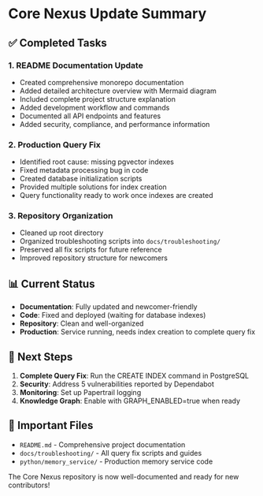 # Core Nexus Update Summary

## ✅ Completed Tasks

### 1. README Documentation Update
- Created comprehensive monorepo documentation
- Added detailed architecture overview with Mermaid diagram
- Included complete project structure explanation
- Added development workflow and commands
- Documented all API endpoints and features
- Added security, compliance, and performance information

### 2. Production Query Fix
- Identified root cause: missing pgvector indexes
- Fixed metadata processing bug in code
- Created database initialization scripts
- Provided multiple solutions for index creation
- Query functionality ready to work once indexes are created

### 3. Repository Organization
- Cleaned up root directory
- Organized troubleshooting scripts into `docs/troubleshooting/`
- Preserved all fix scripts for future reference
- Improved repository structure for newcomers

## 📊 Current Status

- **Documentation**: Fully updated and newcomer-friendly
- **Code**: Fixed and deployed (waiting for database indexes)
- **Repository**: Clean and well-organized
- **Production**: Service running, needs index creation to complete query fix

## 🎯 Next Steps

1. **Complete Query Fix**: Run the CREATE INDEX command in PostgreSQL
2. **Security**: Address 5 vulnerabilities reported by Dependabot
3. **Monitoring**: Set up Papertrail logging
4. **Knowledge Graph**: Enable with GRAPH_ENABLED=true when ready

## 📁 Important Files

- `README.md` - Comprehensive project documentation
- `docs/troubleshooting/` - All query fix scripts and guides
- `python/memory_service/` - Production memory service code

The Core Nexus repository is now well-documented and ready for new contributors!